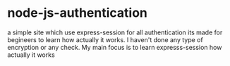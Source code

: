 # node-js-authentication
a simple site which use express-session for all authentication
its made for begineers to learn how actually it works.
I haven't done any type of encryption or any check.
My main focus is to learn expresss-session how actually it works
